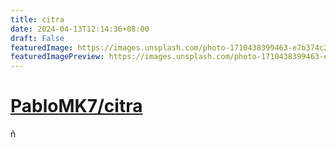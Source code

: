 ```yaml
---
title: citra
date: 2024-04-13T12:14:36+08:00
draft: False
featuredImage: https://images.unsplash.com/photo-1710438399463-e7b374c2db9e?ixid=M3w0NjAwMjJ8MHwxfHJhbmRvbXx8fHx8fHx8fDE3MTI5ODE2NjR8&ixlib=rb-4.0.3
featuredImagePreview: https://images.unsplash.com/photo-1710438399463-e7b374c2db9e?ixid=M3w0NjAwMjJ8MHwxfHJhbmRvbXx8fHx8fHx8fDE3MTI5ODE2NjR8&ixlib=rb-4.0.3
---
```


# [PabloMK7/citra](https://github.com/PabloMK7/citra)

﻿ñ
